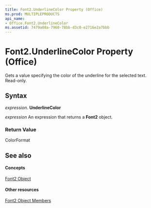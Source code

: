 ```yaml
---
title: Font2.UnderlineColor Property (Office)
ms.prod: MULTIPLEPRODUCTS
api_name:
- Office.Font2.UnderlineColor
ms.assetid: 7479a08a-7960-78bb-d3c0-e2716e2a7bbb
---
```



# Font2.UnderlineColor Property (Office)

Gets a value specifying the color of the underline for the selected text. Read-only.


## Syntax

 _expression_. **UnderlineColor**

 _expression_ An expression that returns a **Font2** object.


### Return Value

ColorFormat


## See also


#### Concepts


[Font2 Object](font2-object-office.md)
#### Other resources


[Font2 Object Members](font2-members-office.md)

